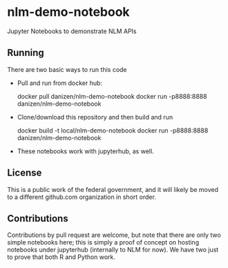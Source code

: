 # nlm-demo-notebook
Jupyter Notebooks to demonstrate NLM APIs

## Running 

There are two basic ways to run this code

* Pull and run from docker hub:

    docker pull danizen/nlm-demo-notebook
    docker run -p8888:8888 danizen/nlm-demo-notebook

* Clone/download this repository and then build and run

    docker build -t local/nlm-demo-notebook
    docker run -p8888:8888 danizen/nlm-demo-notebook

* These notebooks work with jupyterhub, as well.

## License

This is a public work of the federal government, and it will likely be moved
to a different github.com organization in short order.

## Contributions

Contributions by pull request are welcome, but note that there are only two
simple notebooks here; this is simply a proof of concept on hosting notebooks
under jupyterhub (internally to NLM for now).  We have two just to prove that
both R and Python work.

